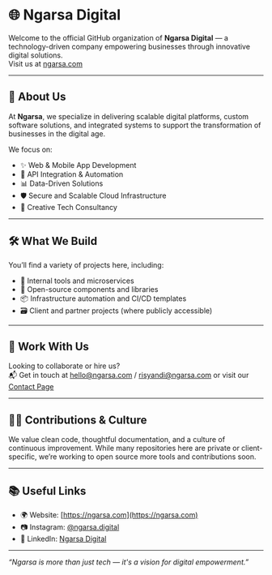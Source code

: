 <!--

**Here are some ideas to get you started:**

🙋‍♀️ A short introduction - what is your organization all about?
🌈 Contribution guidelines - how can the community get involved?
👩‍💻 Useful resources - where can the community find your docs? Is there anything else the community should know?
🍿 Fun facts - what does your team eat for breakfast?
🧙 Remember, you can do mighty things with the power of [Markdown](https://docs.github.com/github/writing-on-github/getting-started-with-writing-and-formatting-on-github/basic-writing-and-formatting-syntax)
-->


# 🌐 Ngarsa Digital

Welcome to the official GitHub organization of **Ngarsa Digital** — a technology-driven company empowering businesses through innovative digital solutions.  
Visit us at [ngarsa.com](https://ngarsa.com)

---

## 🧭 About Us

At **Ngarsa**, we specialize in delivering scalable digital platforms, custom software solutions, and integrated systems to support the transformation of businesses in the digital age.

We focus on:
- ✨ Web & Mobile App Development  
- 🔌 API Integration & Automation  
- 📊 Data-Driven Solutions  
- 🛡️ Secure and Scalable Cloud Infrastructure  
- 🧠 Creative Tech Consultancy

---

## 🛠️ What We Build

You’ll find a variety of projects here, including:

- 🚀 Internal tools and microservices
- 🧩 Open-source components and libraries
- 📦 Infrastructure automation and CI/CD templates
- 🗃️ Client and partner projects (where publicly accessible)

---

## 🤝 Work With Us

Looking to collaborate or hire us?  
📬 Get in touch at [hello@ngarsa.com](mailto:hello@ngarsa.com) / [risyandi@ngarsa.com](mailto:risyandi@ngarsa.com) or visit our [Contact Page](https://ngarsa.com/#contact)

---

## 👨‍💻 Contributions & Culture

We value clean code, thoughtful documentation, and a culture of continuous improvement. While many repositories here are private or client-specific, we’re working to open source more tools and contributions soon.

---

## 📚 Useful Links

- 🌍 Website: [https://ngarsa.com](https://ngarsa.com)
- 📷 Instagram: [@ngarsa.digital](https://instagram.com/ngarsa.digital)
- 💼 LinkedIn: [Ngarsa Digital](https://www.linkedin.com/company/ngarsa-digital)

---

_“Ngarsa is more than just tech — it's a vision for digital empowerment.”_
